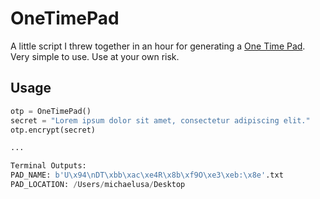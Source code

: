 # OneTimePad

A little script I threw together in an hour for generating a [One Time Pad](https://en.wikipedia.org/wiki/One-time_pad). Very simple to use. Use at your own risk.

## Usage
```python
otp = OneTimePad()
secret = "Lorem ipsum dolor sit amet, consectetur adipiscing elit."
otp.encrypt(secret)

...

Terminal Outputs:
PAD_NAME: b'U\x94\nDT\xbb\xac\xe4R\x8b\xf9O\xe3\xeb:\x8e'.txt
PAD_LOCATION: /Users/michaelusa/Desktop
```
